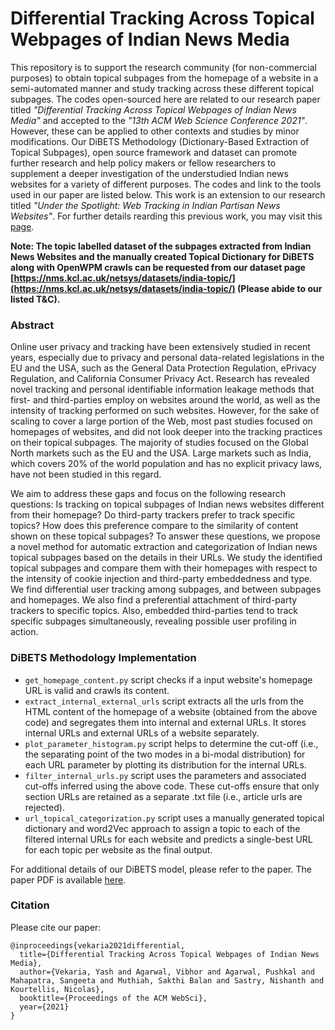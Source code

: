 # Differential Tracking Across Topical Webpages of Indian News Media

This repository is to support the research community (for non-commercial purposes) to obtain topical subpages from the homepage of a website in a semi-automated manner and study tracking across these different topical subpages. The codes open-sourced here are related to our research paper titled _"Differential Tracking Across Topical Webpages of Indian News Media"_ and accepted to the _"13th ACM Web Science Conference 2021"_. However, these can be applied to other contexts and studies by minor modifications. 
Our DiBETS Methodology (Dictionary-Based Extraction of Topical Subpages), open source framework and dataset can promote further research and help policy makers or fellow researchers to supplement a deeper investigation of the understudied Indian news websites for a variety of different purposes. The codes and link to the tools used in our paper are listed below. This work is an extension to our research titled _"Under the Spotlight: Web Tracking in Indian Partisan News Websites"_. For further details rearding this previous work, you may visit this [page](https://nms.kcl.ac.uk/netsys/datasets/india-tracking/).

**Note: The topic labelled dataset of the subpages extracted from Indian News Websites and the manually created Topical Dictionary for DiBETS along with OpenWPM crawls can be requested from our dataset page [https://nms.kcl.ac.uk/netsys/datasets/india-topic/](https://nms.kcl.ac.uk/netsys/datasets/india-topic/) (Please abide to our listed T&C).**

### Abstract
Online user privacy and tracking have been extensively studied in recent years, especially due to privacy and personal data-related legislations in the EU and the USA, such as the General Data Protection Regulation, ePrivacy Regulation, and California Consumer Privacy Act. Research has revealed novel tracking and personal identifiable information leakage methods that first- and third-parties employ on websites around the world, as well as the intensity of tracking performed on such websites. However, for the sake of scaling to cover a large portion of the Web, most past studies focused on homepages of websites, and did not look deeper into the tracking practices on their topical subpages. The majority of studies focused on the Global North markets such as the EU and the USA. Large markets such as India, which covers 20% of the world population and has no explicit privacy laws, have not been studied in this regard.

We aim to address these gaps and focus on the following research questions: Is tracking on topical subpages of Indian news websites different from their homepage?
Do third-party trackers prefer to track specific topics? How does this preference compare to the similarity of content shown on these topical subpages? To answer these questions, we propose a novel method for automatic extraction and categorization of Indian news topical subpages based on the details in their URLs. We study the identified topical subpages and compare them with their homepages with respect to the intensity of cookie injection and third-party embeddedness and type. We find differential user tracking among subpages, and between subpages and homepages. We also find a preferential attachment of third-party trackers to specific topics. Also, embedded third-parties tend to track specific subpages simultaneously, revealing possible user profiling in action.

### DiBETS Methodology Implementation
* `get_homepage_content.py` script checks if a input website's homepage URL is valid and crawls its content.
* `extract_internal_external_urls` script extracts all the urls from the HTML content of the homepage of a website (obtained from the above code) and segregates them into internal and external URLs. It stores internal URLs and external URLs of a website separately.
* `plot_parameter_histogram.py` script helps to determine the cut-off (i.e., the separating point of the two modes in a bi-modal distribution) for each URL parameter by plotting its distribution for the internal URLs.
* `filter_internal_urls.py` script uses the parameters and associated cut-offs inferred using the above code. These cut-offs ensure that only section URLs are retained as a separate .txt file (i.e., article urls are rejected).
* `url_topical_categorization.py` script uses a manually generated topical dictionary and word2Vec approach to assign a topic to each of the filtered internal URLs for each website and predicts a single-best URL for each topic per website as the final output.

For additional details of our DiBETS model, please refer to the paper. The paper PDF is available [here](https://arxiv.org/pdf/2103.04442.pdf).

### Citation
Please cite our paper:
```
@inproceedings{vekaria2021differential,
  title={Differential Tracking Across Topical Webpages of Indian News Media},
  author={Vekaria, Yash and Agarwal, Vibhor and Agarwal, Pushkal and Mahapatra, Sangeeta and Muthiah, Sakthi Balan and Sastry, Nishanth and Kourtellis, Nicolas},
  booktitle={Proceedings of the ACM WebSci},
  year={2021}
}
```
